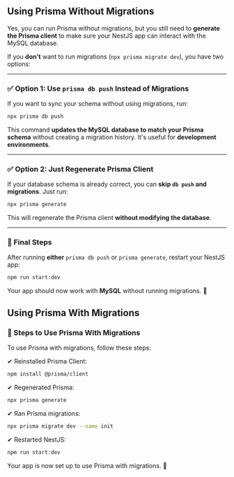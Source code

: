 ## Using Prisma Without Migrations

Yes, you can run Prisma without migrations, but you still need to **generate the Prisma client** to make sure your NestJS app can interact with the MySQL database.

If you **don't** want to run migrations (`npx prisma migrate dev`), you have two options:

---

### **✅ Option 1: Use `prisma db push` Instead of Migrations**
If you want to sync your schema without using migrations, run:

```sh
npx prisma db push
```

This command **updates the MySQL database to match your Prisma schema** without creating a migration history. It's useful for **development environments**.

---

### **✅ Option 2: Just Regenerate Prisma Client**
If your database schema is already correct, you can **skip `db push` and migrations**. Just run:

```sh
npx prisma generate
```

This will regenerate the Prisma client **without modifying the database**.

---

### **🚀 Final Steps**
After running **either** `prisma db push` or `prisma generate`, restart your NestJS app:

```sh
npm run start:dev
```

Your app should now work with **MySQL** without running migrations. 🎯

## Using Prisma With Migrations

### **🚀 Steps to Use Prisma With Migrations**

To use Prisma with migrations, follow these steps:

✔ Reinstalled Prisma Client:

```sh
npm install @prisma/client
```

✔ Regenerated Prisma:

```sh
npx prisma generate
```

✔ Ran Prisma migrations:

```sh
npx prisma migrate dev --name init
```

✔ Restarted NestJS:

```sh
npm run start:dev
```

Your app is now set up to use Prisma with migrations. 🎯
